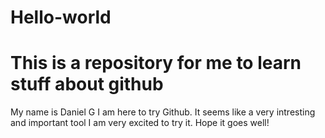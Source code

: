 # Hello-world
# This is a repository for me to learn stuff about github
My name is Daniel G
I am here to try Github.
It seems like a very intresting and important tool
I am very excited to try it.
Hope it goes well!
